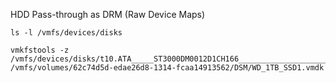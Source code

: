 HDD Pass-through as DRM (Raw Device Maps)

```shell
ls -l /vmfs/devices/disks
```

```shell
vmkfstools -z /vmfs/devices/disks/t10.ATA_____ST3000DM0012D1CH166__________________________________W1F4ZE0L /vmfs/volumes/62c74d5d-edae26d8-1314-fcaa14913562/DSM/WD_1TB_SSD1.vmdk
```

